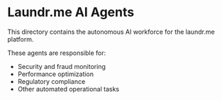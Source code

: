 # Laundr.me AI Agents

This directory contains the autonomous AI workforce for the laundr.me platform.

These agents are responsible for:
- Security and fraud monitoring
- Performance optimization
- Regulatory compliance
- Other automated operational tasks
